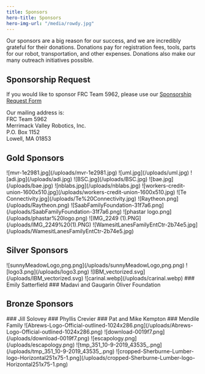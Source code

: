 ```yaml
---
title: Sponsors
hero-title: Sponsors
hero-img-url: "/media/rowdy.jpg"
---
```


Our sponsors are a big reason for our success, and we are incredibly grateful for their donations. Donations pay for registration fees, tools, parts for our robot, transportation, and other expenses. Donations also make our many outreach initiatives possible.

## Sponsorship Request

If you would like to sponsor FRC Team 5962, please use our [Sponsorship Request Form](https://docs.google.com/document/d/1uyhAb26nqWgYaaHQmjEV63Pm3g7mU7VQ0f5xBUOJ850/edit?usp=sharing)

Our mailing address is: <br>
FRC Team 5962<br>
Merrimack Valley Robotics, Inc.<br>
P.O. Box 1152<br>
Lowell, MA 01853<br>

<div class="divider"></div>

## Gold Sponsors

<div class="sponsor-pics" markdown="1">
![mvr-1e2981.jpg](/uploads/mvr-1e2981.jpg)
![uml.jpg](/uploads/uml.jpg)
![adi.jpg](/uploads/adi.jpg)
![BSC.jpg](/uploads/BSC.jpg)
![bae.jpg](/uploads/bae.jpg)
![nblabs.jpg](/uploads/nblabs.jpg)
![workers-credit-union-1600x510.jpg](/uploads/workers-credit-union-1600x510.jpg)
![Te Connectivity.jpg](/uploads/Te%20Connectivity.jpg)
![Raytheon.png](/uploads/Raytheon.png)
![SaabFamilyFoundation-31f7a6.png](/uploads/SaabFamilyFoundation-31f7a6.png) 
![phastar logo.png](/uploads/phastar%20logo.png)
![IMG_2249 (1).PNG](/uploads/IMG_2249%20(1).PNG)
![WamesitLanesFamilyEntCtr-2b74e5.jpg](/uploads/WamesitLanesFamilyEntCtr-2b74e5.jpg)
</div>
<div class="divider"></div>

## Silver Sponsors

<div class="sponsor-pics" markdown="1">
![sunnyMeadowLogo,png.png](/uploads/sunnyMeadowLogo,png.png)
![logo3.png](/uploads/logo3.png)
![IBM_vectorized.svg](/uploads/IBM_vectorized.svg)
![carinal.webp](/uploads/carinal.webp)
### Emily Satterfield
### Madavi and Gaugarin Oliver Foundation 
</div>
<div class="divider"></div>

## Bronze Sponsors 

<div class="sponsor-pics" markdown="1">
### Jill Solovey
### Phyllis Crevier
### Pat and Mike Kempton
### Mendile Family
![Abrews-Logo-Official-outlined-1024x286.png](/uploads/Abrews-Logo-Official-outlined-1024x286.png)
![download-0019f7.png](/uploads/download-0019f7.png)
![escapology.png](/uploads/escapology.png)
![tmp_351_10-9-2019_43535_.png](/uploads/tmp_351_10-9-2019_43535_.png)
![cropped-Sherburne-Lumber-logo-Horizontal251x75-1.png](/uploads/cropped-Sherburne-Lumber-logo-Horizontal251x75-1.png)
</div>
<div class="divider"></div>
<div class="pics-size-7" markdown="1">